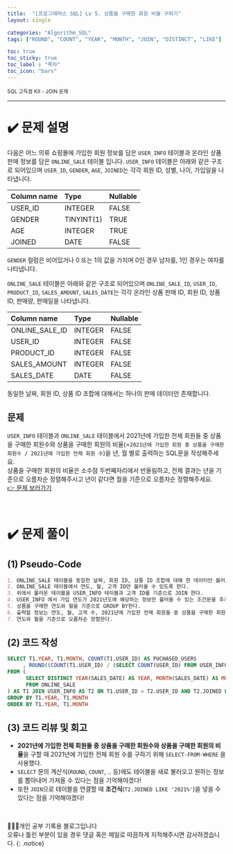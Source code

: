 ```yaml
---
title:  "[프로그래머스 SQL] Lv 5. 상품을 구매한 회원 비율 구하기"
layout: single

categories: "Algorithm_SQL"
tags: ["ROUND", "COUNT", "YEAR", "MONTH", "JOIN", "DISTINCT", "LIKE"]

toc: true
toc_sticky: true
toc_label : "목차"
toc_icon: "bars"
---
```


<small>SQL 고득점 Kit - JOIN 문제</small>

***

# <span class="half_HL">✔️ 문제 설명</span>
다음은 어느 의류 쇼핑몰에 가입한 회원 정보를 담은 ```USER_INFO``` 테이블과 온라인 상품 판매 정보를 담은 ```ONLINE_SALE``` 테이블 입니다. ```USER_INFO``` 테이블은 아래와 같은 구조로 되어있으며 ```USER_ID```, ```GENDER```, ```AGE```, ```JOINED```는 각각 회원 ID, 성별, 나이, 가입일을 나타냅니다.

|Column name|	Type|	Nullable|
|:------|:----|:----|
|USER_ID|	INTEGER	|FALSE|
|GENDER	|TINYINT(1)|	TRUE|
|AGE|	INTEGER|	TRUE|
|JOINED|	DATE|	FALSE|

```GENDER``` 컬럼은 비어있거나 0 또는 1의 값을 가지며 0인 경우 남자를, 1인 경우는 여자를 나타냅니다.

```ONLINE_SALE``` 테이블은 아래와 같은 구조로 되어있으며 ```ONLINE_SALE_ID```, ```USER_ID```, ```PRODUCT_ID```, ```SALES_AMOUNT```, ```SALES_DATE```는 각각 온라인 상품 판매 ID, 회원 ID, 상품 ID, 판매량, 판매일을 나타냅니다.

|Column name|	Type|	Nullable|
|:----|:----|:---|
|ONLINE_SALE_ID|	INTEGER|	FALSE|
|USER_ID|	INTEGER|	FALSE|
|PRODUCT_ID	|INTEGER|	FALSE|
|SALES_AMOUNT|	INTEGER|	FALSE|
|SALES_DATE|	DATE|	FALSE|

동일한 날짜, 회원 ID, 상품 ID 조합에 대해서는 하나의 판매 데이터만 존재합니다.

## 문제
```USER_INFO``` 테이블과 ```ONLINE_SALE``` 테이블에서 2021년에 가입한 전체 회원들 중 상품을 구매한 회원수와 상품을 구매한 회원의 비율(=```2021년에 가입한 회원 중 상품을 구매한 회원수 / 2021년에 가입한 전체 회원 수```)을 년, 월 별로 출력하는 SQL문을 작성해주세요. 
<br>상품을 구매한 회원의 비율은 소수점 두번째자리에서 반올림하고, 전체 결과는 년을 기준으로 오름차순 정렬해주시고 년이 같다면 월을 기준으로 오름차순 정렬해주세요. 
<br>[👉 문제 보러가기](https://school.programmers.co.kr/learn/courses/30/lessons/131534)

<br>

# <span class="half_HL">✔️ 문제 풀이</span>
## (1) Pseudo-Code
```markdown
1. ONLINE_SALE 테이블을 동일한 날짜, 회원 ID, 상품 ID 조합에 대해 한 데이터만 불러오기 위해 DISTINCT 를 사용한다.
2. ONLINE_SALE 테이블에서 연도, 월, 고객 ID만 불러올 수 있도록 한다.
3. 위에서 불러온 테이블을 USER_INFO 테이블과 고객 ID를 기준으로 JOIN 한다.
4. USER_INFO 에서 가입 연도가 2021년도에 해당하는 정보만 불러올 수 있는 조건문을 추가한다. (LIKE 연산자 사용하면 될 듯)
5. 상품을 구매한 연도와 월을 기준으로 GROUP BY한다.
6. 출력할 정보는 연도, 월, 고객 수, 2021년에 가입한 전체 회원들 중 상품을 구매한 회원수와 상품을 구매한 회원의 비율이다.
7. 연도와 월을 기준으로 오름차순 정렬한다.
```

## (2) 코드 작성
```sql
SELECT T1.YEAR, T1.MONTH, COUNT(T1.USER_ID) AS PUCHASED_USERS
     , ROUND((COUNT(T1.USER_ID) / (SELECT COUNT(USER_ID) FROM USER_INFO WHERE YEAR(JOINED) = 2021)), 1) AS PUCHASED_RATIO
FROM (
      SELECT DISTINCT YEAR(SALES_DATE) AS YEAR, MONTH(SALES_DATE) AS MONTH, USER_ID
      FROM ONLINE_SALE
) AS T1 JOIN USER_INFO AS T2 ON T1.USER_ID = T2.USER_ID AND T2.JOINED LIKE '2021%'
GROUP BY T1.YEAR, T1.MONTH
ORDER BY T1.YEAR, T1.MONTH
```

## (3) 코드 리뷰 및 회고
- **2021년에 가입한 전체 회원들 중 상품을 구매한 회원수와 상품을 구매한 회원의 비율**을 구할 때 2021년에 가입한 전체 회원 수를 구하기 위해 ```SELECT-FROM-WHERE``` 을 사용했다.
- ```SELECT``` 문의 계산식(```ROUND```, ```COUNT```, .. 등)에도 테이블을 새로 불러오고 원하는 정보를 뽑아내어 가져올 수 있다는 점을 기억해야겠다!
- 또한 ```JOIN```으로 테이블을 연결할 때 **조건식**(```T2.JOINED LIKE '2021%'```)을 넣을 수 있다는 점을 기억해야겠다!

<br>

👩🏻‍💻개인 공부 기록용 블로그입니다
<br>오류나 틀린 부분이 있을 경우 댓글 혹은 메일로 따끔하게 지적해주시면 감사하겠습니다.
{: .notice}
